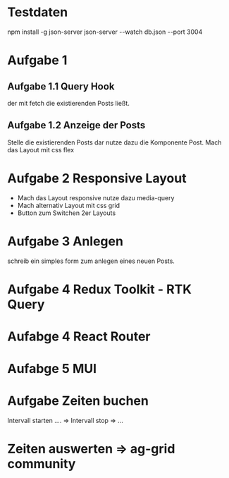 # Testdaten
npm install -g json-server
json-server --watch db.json --port 3004


# Aufgabe 1
## Aufgabe 1.1 Query Hook
 der mit fetch die existierenden Posts ließt.

## Aufgabe 1.2 Anzeige der Posts
Stelle die existierenden Posts dar nutze dazu die Komponente Post. 
Mach das Layout mit css flex

# Aufgabe 2 Responsive Layout
* Mach das Layout responsive nutze dazu media-query
* Mach alternativ Layout mit css grid
* Button zum Switchen 2er Layouts

# Aufgabe 3 Anlegen
schreib ein simples form zum anlegen eines neuen Posts.


# Aufgabe 4 Redux Toolkit - RTK Query

# Aufabge 4 React Router

# Aufabge 5 MUI


# Aufgabe Zeiten buchen
Intervall starten .... => Intervall stop => ...


# Zeiten auswerten => ag-grid community